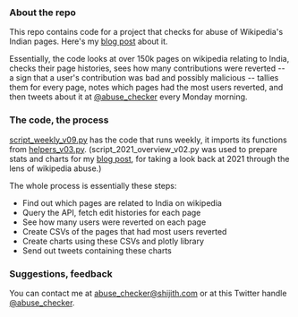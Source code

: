 ### About the repo 

This repo contains code for a project that checks for abuse of Wikipedia's Indian pages. Here's my [blog post](https://shijith.com/blog/wikipedia-page-abuse/) about it.

Essentially, the code looks at over 150k pages on wikipedia relating to India, checks their page histories, sees how many contributions were reverted -- a sign that a user's contribution was bad and possibly malicious -- tallies them for every page, notes which pages had the most users reverted, and then tweets about it at [@abuse_checker](https://twitter.com/abuse_checker) every Monday morning.

### The code, the process

[script_weekly_v09.py](script_weekly_v09.py) has the code that runs weekly, it imports its functions from [helpers_v03.py](helpers_v03.py). (script_2021_overview_v02.py was used to prepare stats and charts for my [blog post](https://shijith.com/blog/wikipedia-page-abuse/), for taking a look back at 2021 through the lens of wikipedia abuse.)

The whole process is essentially these steps:
* Find out which pages are related to India on wikipedia
* Query the API, fetch edit histories for each page
* See how many users were reverted on each page
* Create CSVs of the pages that had most users reverted
* Create charts using these CSVs and plotly library 
* Send out tweets containing these charts 

### Suggestions, feedback
You can contact me at abuse_checker@shijith.com or at this Twitter handle [@abuse_checker](https://twitter.com/abuse_checker).